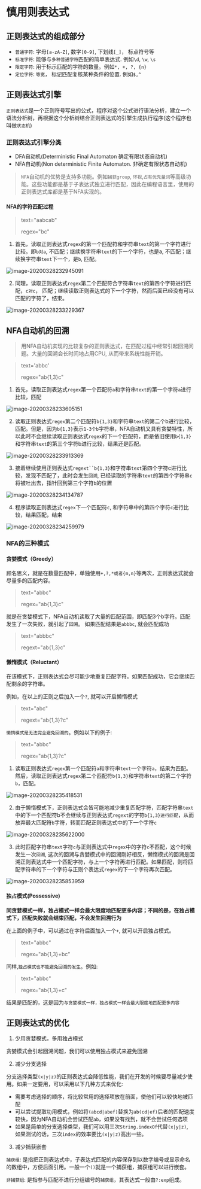 # 慎用则表达式

## 正则表达式的组成部分

- `普通字符`: 字母`[a-zA-Z]`, 数字`[0-9]`, 下划线`[_]`， 标点符号等
- `标准字符`: 能够与`多种普通字符`匹配的简单表达式. 例如`\d`, `\w`, `\s`
- `限定字符`: 用于标示匹配的字符的数量。例如`*, +, ?, {n}`
- `定位字符`: `等宽`， 标记匹配复核某种条件的位置. 例如`$,^`

## 正则表达式引擎

`正则表达式`是一个正则符号写出的公式，程序对这个公式进行语法分析，建立一个语法分析树，再根据这个分析树结合正则表达式的引擎生成执行程序(这个程序也叫做`状态机`)



### 正则表达式引擎分类

- DFA自动机(Deterministic Final Automaton 确定有限状态自动机)
- NFA自动机(Non deterministic Finite Automaton. 非确定有限状态自动机)

> `NFA`自动机的优势是支持多功能。例如`捕获group`, `环视`,`占有优先量词`等高级功能。这些功能都是基于子表达式独立进行匹配，因此在编程语言里，使用的正则表达式库都是基于NFA实现的。



#### NFA的字符匹配过程

> text="aabcab"
>
> regex="bc"

1. 首先，读取正则表达式`regex`的第一个匹配符和字符串`text`的第一个字符进行比较。即`b对a`, 不匹配；继续换字符串`text`的下一个字符，也是a, 不匹配；继续换字符串`text`下一个，是`b`, 匹配。

![image-20200328232945091](../../img\java\image-20200328232945091.png)

2. 同理，读取正则表达式`regex`第二个匹配符合字符串`text`的第四个字符进行匹配，`c对c`， 匹配；继续读取正则表达式的下一个字符，然而后面已经没有可以匹配的字符了，结束。

![image-20200328233229367](../../img/java/image-20200328233229367.png)

## NFA自动机的回溯

> 用NFA自动机实现的比较复杂的正则表达式，在匹配过程中经常引起回溯问题。大量的回溯会长时间地占用CPU, 从而带来系统性能开销。

> text='abbc'
>
> regex="ab{1,3}c"

1. 首先，读取正则表达式`regex`第一个匹配符`a`和字符串`text`的第一个字符`a`进行比较，匹配

![image-20200328233605151](../../img/java/image-20200328233605151.png)

2. 读取正则表达式`regex`第二个匹配符`b{1,3}`和字符串`text`的第二个b进行比较，匹配。但是，因为`b{1,3}`表示`1-3个b`字符串，NFA自动机又具有贪婪特性，所以此时不会继续读取正则表达式`regex`的下一个匹配符，而是依旧使用`b{1,3}`和字符串`text`的第三个字符b进行比较，结果还是匹配。

![image-20200328233913369](../../img/java/image-20200328233913369.png)

3. 接着继续使用正则表达式`regext``b{1,3}`和字符串`text`第四个字符c进行比较，发现不匹配了，此时会发生`回溯`, 已经读取的字符串`text`的第四个字符串`c`将被吐出去，指针回到第三个字符`b`的位置

![image-20200328234134787](../../img/java/image-20200328234134787.png)

4. 程序读取正则表达式`regex`下一个匹配符`c`, 和字符串中的第四个字符`c`进行比较，结果匹配，结束

![image-20200328234259979](../../img/java/image-20200328234259979.png)

### NFA的三种模式

#### 贪婪模式（Greedy）

顾名思义，就是在数量匹配中，单独使用`+,?,*或者{m,n}`等两次，正则表达式就会尽量多的匹配内容。

> text="abbc"
>
> regex="ab{1,3}c"

就是在贪婪模式下，NFA自动机读取了大量的匹配范围，即匹配3个b字符。匹配发生了一次失败，就引起了`回溯`。 如果匹配结果是`abbbc`, 就会匹配成功

> text="abbbc"
>
> regext="ab{1,3}c"



#### 懒惰模式（Reluctant）

在该模式下，正则表达式会尽可能少地重复匹配字符。如果匹配成功，它会继续匹配剩余的字符串。

例如，在以上的正则之后加入一个`?`, 就可以开启懒惰模式

> text="abc"
>
> regext="ab{1,3}?c"

`懒惰模式是无法完全避免回溯的`。例如以下的例子:

> text="abbc"
>
> regex="ab{1,3}?c"

1. 读取正则表达式`regex`第一个匹配符`a`和字符串`text`一个字符`a`，结果为匹配。然后，读取正则表达式`regex`第二个匹配符`b{1,3}`和字符串`text`的第二个字符`b`，匹配。

![image-20200328235418531](../../img/java/image-20200328235418531.png)

2. 由于懒惰模式下，正则表达式会皆可能地减少重复匹配字符，匹配字符串`text`中的下一个匹配符b不会继续与正则表达式`regext`的字符`b{1,3}进行匹配`，从而放弃最大匹配符`b`字符，转而匹配正则表达式中的下一个字符`c`

![image-20200328235622000](../../img/java/image-20200328235622000.png)

3. 此时匹配字符串`text`字符`c`与正则表达式中`regex`中的字符`c`不匹配，这个时候发生一次`回溯`, 这次的回溯与贪婪模式中的回溯刚好相反，懒惰模式的回溯是回溯正则表达式中一个匹配字符，与上一个字符再进行匹配。如果匹配，则将匹配字符串的下一个字符与正则个表达式`regex`的下一个字符再次匹配。

![image-20200328235853959](../../img/java/image-20200328235853959.png)

#### 独占模式(Possessive)

**同贪婪模式一样，独占模式一样会最大限度地匹配更多内容；不同的是，在独占模式下，匹配失败就会结束匹配，不会发生回溯行为**

在上面的例子中，可以通过在字符后面加入一个`+`, 就可以开启独占模式。

> text="abbc"
>
> regex="ab{1,3}+bc"

同样,`独占模式也不能避免回溯的发生`。例如:

> text="abbc"
>
> regex="ab{1,3}+c"

结果是匹配的，这是因为`与贪婪模式一样，独占模式一样会最大限度地匹配更多内容`



## 正则表达式的优化

1. 少用贪婪模式，多用独占模式

贪婪模式会引起回溯问题，我们可以使用独占模式来避免回溯

2. 减少分支选择

分支选择类型`(x|y|z)`的正则表达式会降低性能，我们在开发的时候要尽量减少使用。如果一定要用，可以采用以下几种方式来优化:

- 需要考虑选择的顺序，将比较常用的选择项放在前面，使他们可以较快地被匹配
- 可以尝试提取功用模式，例如将`(abcd|abef)`替换为`ab(cd|ef)`后者的匹配速度较快，因为NFA自动机会尝试匹配`ab`，如果没有找到，就不会尝试任何选项
- 如果是简单的分支选择类型，我们可以用三次`String.indexOf`代替`(x|y|z)`, 如果测试的话，三次`index`的效率要比`(x|y|z)`高出一些。

3. 减少捕获嵌套

`捕获组`: 是指把正则表达式中，子表达式匹配的内容保存到以数字编号或显示命名的数组中，方便后面引用。一般一个`()`就是一个捕获组，捕获组可以进行嵌套。

`非捕获组`: 是指参与匹配不进行分组编号的`捕获组`，其表达式一般由`?:exp`组成。

